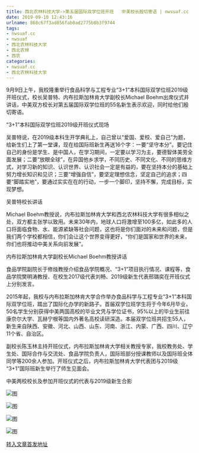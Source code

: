 ```yaml
---
title: 西北农林科技大学->第五届国际双学位班开班   中美校长殷切寄语 | nwsuaf.cc
date: 2019-09-10 12:43:16
urlname: 868c67f3ad856fab0ad2775b0b3f9744
tags: 
- nwsuaf.cc
- nwsuaf
- 西北农林科技大学
- 西北农林
- 西农
categories:
- nwsuaf.cc
- 西北农林科技大学
---
```



9月9日上午，我校隆重举行食品科学与工程专业“3+1”本科国际双学位班2019级开班仪式，校长吴普特、内布拉斯加林肯大学副校长Michael Boehm出席仪式并讲话，中美双方校长对第五届国际双学位班的55名新生表示欢迎，同时给他们殷切寄语。

“3+1”本科国际双学位班2019级开班仪式现场

吴普特说，在2019级本科生开学典礼上，自己曾以“爱国、爱校、爱自己”为题，给新生们上了第一堂课，现在给国际班新生再送16个字：一要“坚守本分”。要记住自己的身份是学生、是中国人，在学习期间，一定要以学习为主，要德智体美劳全面发展；二要“放眼全球”，在异国他乡求学，不同历史、不同文化、不同的思维方式，对学习新的知识、认识世界、认识社会一定是有益的，要在坚持本分的基础上努力增长知识和见识；三要“增强自信”，要坚定理想信念，坚定自己的追求；四要“脚踏实地”，要通过实实在在的行动，一步一个脚印，坚持不懈，完成目标，实现梦想。

吴普特校长讲话

Michael Boehm教授说，内布拉斯加林肯大学和西北农林科技大学有很多相似之处，双方都主张学以致用。未来30年内，地球人口将激增至100多亿，如此多的人口将面临食物、水、能源紧缺等社会问题，这也将是你们面对的未来和问题，但是我们两个学校都相信，你们会让这个世界变得更好，“你们是国家和世界的未来，你们也将推动中美关系向前发展”。

内布拉斯加林肯大学副校长Michael Boehm教授讲话

食品学院副院长于修烛教授介绍食品学院概况、“3+1”项目执行情况、课程等，食品学院樊明涛教授、在校生2017级代表刘畅、2019级新生代表邢璐奕在开班仪式上分别发言。

2015年起，我校与内布拉斯加林肯大学合作举办食品科学与工程专业“3+1”本科国际双学位班，踏出了国际化办学的新路子。首届双学位班学生将于今年6月毕业，50名学生分别获得中美两国高校的毕业文凭与学位证书，95%以上的毕业生前往康奈尔大学、瓦赫宁根等国内外著名高校读研深造。本届双学位班共招生55人，新生来自陕西、安徽、河北、山西、山东、河南、浙江、内蒙、广西、四川、辽宁11个省、自治区。

副校长陈玉林主持开班仪式，内布拉斯加林肯大学相关教授专家，我校教务处、学生处、国际合作与交流处、食品学院负责人，国际班部分授课教师以及国际班全体同学等200余人参加。开班仪式之后，内布拉斯加林肯大学代表团与2019级 “3+1”国际班新生举行了师生见面会。

中美两校校长及参加开班仪式的代表与2019级新生合影



![图](https://news.nwsuaf.edu.cn/images/content/2019-09/20190910101800079760.jpg)

![图](https://news.nwsuaf.edu.cn/images/content/2019-09/20190910101733806619.jpg)

![图](https://news.nwsuaf.edu.cn/images/content/2019-09/20190910101709629573.jpg)

![图](https://news.nwsuaf.edu.cn/images/content/2019-09/20190910101646413461.jpg)

[转入文章首发地址](https://news.nwsuaf.edu.cn/xnxw/91704.htm)